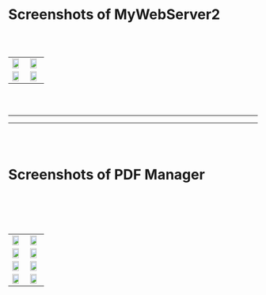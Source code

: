 <h1>Screenshots of MyWebServer2</h1>

<table>
<tr>
<td><img height="80%" width="80%" src="https://rawgit.com/Aggarwal-Abhishek/Screenshots/master/android-webserver%20(1).png"/></td>
<td><img height="80%" width="80%" src="https://rawgit.com/Aggarwal-Abhishek/Screenshots/master/android-webserver%20(2).png"/></td>
</tr><br><tr>
<td><img height="80%" width="80%" src="https://rawgit.com/Aggarwal-Abhishek/Screenshots/master/android-webserver%20(3).png"/></td>
<td><img height="80%" width="80%" src="https://rawgit.com/Aggarwal-Abhishek/Screenshots/master/android-webserver%20(4).png"/></td>
</tr><br></table>
<br><br>
<hr/><hr/>
<br><br>

<h1>Screenshots of PDF Manager</h1>

<table>
<tr>
<td><img height="80%" width="80%" src="https://rawgit.com/Aggarwal-Abhishek/Screenshots/master/android-pdf-manager%20(1).png"/></td>
<td><img height="80%" width="80%" src="https://rawgit.com/Aggarwal-Abhishek/Screenshots/master/android-pdf-manager%20(2).png"/></td>
</tr><br><tr>
<td><img height="80%" width="80%" src="https://rawgit.com/Aggarwal-Abhishek/Screenshots/master/android-pdf-manager%20(3).png"/></td>
<td><img height="80%" width="80%" src="https://rawgit.com/Aggarwal-Abhishek/Screenshots/master/android-pdf-manager%20(4).png"/></td>
</tr><br><tr>
<td><img height="80%" width="80%" src="https://rawgit.com/Aggarwal-Abhishek/Screenshots/master/android-pdf-manager%20(5).png"/></td>
<td><img height="80%" width="80%" src="https://rawgit.com/Aggarwal-Abhishek/Screenshots/master/android-pdf-manager%20(6).png"/></td>
</tr><br><tr>
<td><img height="80%" width="80%" src="https://rawgit.com/Aggarwal-Abhishek/Screenshots/master/android-pdf-manager%20(7).png"/></td>
<td><img height="80%" width="80%" src="https://rawgit.com/Aggarwal-Abhishek/Screenshots/master/android-pdf-manager%20(8).png"/></td>
</tr><br>
</table>
